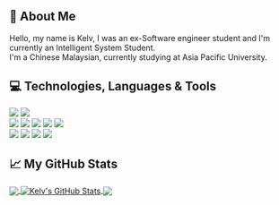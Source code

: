## 👋 About Me
Hello, my name is Kelv, I was an ex-Software engineer student and I'm currently an Intelligent System Student. <br>I'm a Chinese Malaysian, currently studying at Asia Pacific University.

## :computer: Technologies, Languages & Tools
![](https://img.shields.io/badge/OS-Windows-informational?style=flat&logo=windows&logoColor=white&color=2bbc8a)
![](https://img.shields.io/badge/Editor-VsCode-informational?style=flat&logo=visualstudiocode&logoColor=white&color=2bbc8a) <br>
![](https://img.shields.io/badge/Code-Python-informational?style=flat&logo=python&logoColor=white&color=2bbc8a)
![](https://img.shields.io/badge/Code-JavaScript-informational?style=flat&logo=javascript&logoColor=white&color=2bbc8a)
![](https://img.shields.io/badge/Code-Java-informational?style=flat&logo=java&logoColor=white&color=2bbc8a)
![](https://img.shields.io/badge/Code-Node.js-informational?style=flat&logo=node.js&logoColor=white&color=2bbc8a)
![](https://img.shields.io/badge/Code-Laravel-informational?style=flat&logo=laravel&logoColor=white&color=2bbc8a) <br>
![](https://img.shields.io/badge/Tools-Heroku-informational?style=flat&logo=heroku&logoColor=white&color=2bbc8a)
![](https://img.shields.io/badge/Tools-Docker-informational?style=flat&logo=docker&logoColor=white&color=2bbc8a)
![](https://img.shields.io/badge/Tools-Notion-informational?style=flat&logo=notion&logoColor=white&color=2bbc8a)
![](https://img.shields.io/badge/Tools-Netlify-informational?style=flat&logo=netlify&logoColor=white&color=2bbc8a)

## &#x1f4c8; My GitHub Stats

<a href="https://github.com/kelv26/kelv26">
  <img align="center" src="https://github-readme-stats.vercel.app/api/top-langs/?username=kelv26&hide=c%23,HLSL,ShaderLab,tex&title_color=ffffff&text_color=c9cacc&icon_color=2bbc8a&bg_color=1d1f21&langs_count=3" />
</a>
<a href="https://github.com/kelv26/kelv26">
  <img align="center" src="https://github-readme-stats.vercel.app/api?username=kelv26&show_icons=true&line_height=27&count_private=true&title_color=ffffff&text_color=c9cacc&icon_color=2bbc8a&bg_color=1d1f21" alt="Kelv's GitHub Stats" />
</a>

<a href="https://github.com/kelv26/customevobot">
  <img align="center" src="https://github-readme-stats.vercel.app/api/pin/?username=kelv26&repo=customevobot&title_color=ffffff&text_color=c9cacc&icon_color=2bbc8a&bg_color=1d1f21" />
</a>



